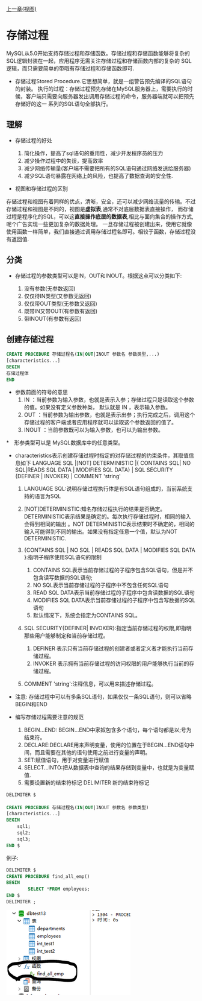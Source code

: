 [上一章(视图)](./VIEW.MD)
# 存储过程
MySQL从5.0开始支持存储过程和存储函数。存储过程和存储函数能够将复杂的SQL逻辑封装在一起，应用程序无需关注存储过程和存储函数内部的复杂的
SQL逻辑，而只需要简单的带哦有存储过程和存储函数即可.

* 存储过程Stored Procedure.它思想简单，就是一组警告预先编译的SQL语句的封装。
执行的过程：存储过程预先存储在MySQL服务器上，需要执行的时候，客户端只需要向服务器发出调用存储过程的命令，服务器端就可以把预先存储好的这一
系列的SQL语句全部执行。

## 理解

* 存储过程的好处
    1. 简化操作，提高了sql语句的重用性，减少开发程序员的压力
    2. 减少操作过程中的失误，提高效率
    3. 减少网络传输量(客户端不需要把所有的SQL语句通过网络发送给服务器)
    4. 减少SQL语句暴露在网络上的风险，也提高了数据查询的安全性.

* 视图和存储过程的区别 

存储过程和视图有着同样的优点，清晰，安全，还可以减少网络流量的传输。不过存储过程和视图是不同的，视图是**虚拟表**,通常不对底层数据表直接操作，
而存储过程是程序化的SQL，可以这**直接操作底层的数据表**,相比与面向集合的操作方式,呢个广告实现一些更加复杂的数据处理。
一旦存储过程被创建出来，使用它就像使用函数一样简单，我们直接通过调用存储过程名即可。相较于函数，存储过程没有返回值.

##  分类

* 存储过程的参数类型可以是IN，OUT和INOUT。根据这点可以分类如下:

    1.  没有参数(无参数返回)
    2.  仅仅待IN类型(又参数无返回)
    3. 仅仅带OUT类型(无参数又返回)
    4. 既带IN又带OUT(有参数有返回)
    5. 带INOUT(有参数有返回)
    
    
##  创建存储过程
```sql
CREATE PROCEDURE 存储过程名(IN|OUT|INOUT 参数名 参数类型,...)
[characteristics...]
BEGIN
存储过程体
END
```
* 参数前面的符号的意思
    1. IN ：当前参数为输入参数，也就是表示入参；存储过程只是读取这个参数的值。如果没有定义参数种类， 默认就是 IN ，表示输入参数。
    2. OUT ：当前参数为输出参数，也就是表示出参；执行完成之后，调用这个存储过程的客户端或者应用程序就可以读取这个参数返回的值了。
    3. INOUT ：当前参数既可以为输入参数，也可以为输出参数。

   

*　形参类型可以是 MySQL数据库中的任意类型。

* characteristics表示创建存储过程时指定的对存储过程的约束条件，其取值信息如下
LANGUAGE SQL
|[NOT] DETERMINISTIC
|{ CONTAINS SQL| NO SQL|READS SQL DATA | MODIFIES SQL DATA}
| SQL SECURITY {DEFINER | INVOKER}
| COMMENT 'string'
    1. LANGUAGE SQL:说明存储过程执行体是有SQL语句组成的，当前系统支持的语言为SQL
    2. [NOT]DETERMINISTIC:知名存储过程执行的结果是否确定。DETERMINISTIC表示结果是确定的。每次执行存储过程时，相同的输入会得到相同的输出
    。NOT DETERMINISTIC表示结果时不确定的，相同的输入可能得到不同的输出。如果没有指定任意一个值，默认为NOT DETERMINISTIC.
    3. {CONTAINS SQL | NO SQL | READS SQL DATA | MODIFIES SQL DATA }:指明子程序使用SQL语句的限制
        1. CONTAINS SQL表示当前存储过程的子程序包含SQL语句，但是并不包含读写数据的SQL语句;
        2. NO SQL表示当前存储过程的子程序中不包含任何SQL语句
        3. READ SQL DATA表示当前存储过程的子程序中包含读数据的SQL语句
        4. MODIFIES SQL DATA表示当前存储过程的子程序中包含写数据的SQL语句
        5. 默认情况下，系统会指定为CONTAINS SQL。
    4. SQL SECURITY{DEFINER| INVOKER}:指定当前存储过程的权限,即指明那些用户能够制定和当前存储过程。
        1. DEFINER 表示只有当前存储过程的创建者或者定义者才能执行当前存储过程。
        2. INVOKER 表示拥有当前存储过程的访问权限的用户能够执行当前的存储过程。

    5. COMMENT 'string':注释信息，可以用来描述存储过程。
 
* 注意:
存储过程中可以有多条SQL语句，如果仅仅一条SQL语句，则可以省略BEGIN和END

* 编写存储过程需要注意的规范
    1. BEGIN...END: BEGIN...END中家奴包含多个语句，每个语句都是以;号为结束符。
    2. DECLARE:DECLARE用来声明变量，使用的位置在于BEGIN...END语句中间，而且需要在其他的语句使用之前进行变量的声明。
    3. SET:赋值语句，用于对变量进行赋值
    4. SELECT...INTO:把从数据表中查询的结果存储到变量中，也就是为变量赋值.
    4. 需要设置新的结束符标记
    DELIMITER 新的结束符标记

```sql
DELIMITER $

CREATE PROCEDURE 存储过程名(IN|OUT|INOUT 参数名 参数类型)
[characteristics...]
BEGIN
    sql1;
    sql2;
    sql3;
END $
```
例子:
```sql
DELIMITER $
CREATE PROCEDURE find_all_emp()
BEGIN
		SELECT *FROM employees;
END $
DELIMITER ;
```
![存储过程示例1](./files/存储过程-1.PNG)



